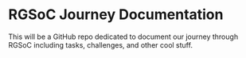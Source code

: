 # RGSoC Journey Documentation
This will be a GitHub repo dedicated to document our journey through RGSoC including tasks, challenges, and other cool stuff.
